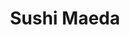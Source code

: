 ---
layout: place
title: "Sushi Maeda"
permalink: /vermont/burlington/sushi-maeda.html
stateAbbr: VT
stateName: Vermont
cityName: Burlington
place_id: ChIJLVkd4YR7ykwRen8_sxO8JL0
photos:
  - name: >-
      places/ChIJLVkd4YR7ykwRen8_sxO8JL0/photos/AeeoHcIARs-oFvcfchKw6btZfNJL6Wp0CWv3o8U0_C2-P5huvBpQ5TS_ZHdSqwnjYLy1QSPNWhWEIUUlUESTEwar_0019bonwD74UR-1Da1T_8v_FfUE7RonzmhgLvQFcf4ma97Z3hW-hTtozG0MfyQzDyZ1uu3baOUmC2CImEjfX53PYh3mXlFsEy6whmwUVpMOgMOt0Kdb9N-JD3IVCPBB7rK6cdob9WApZByN4ZK-nhNpWfrPUx0qgGnVP5RpPh9xbXsHdJJ3E-vcLt1SfM7PY-fBZhAajpMmzckrdCTKyGU38kG3efMi89tOloz9-pPbeT-6WVBvPoUxHuA2OguY4UROE3WVKV6NEt4Hb8nXtCR8CFuKVkhvMPNaFXc1KgGxozf2nEfEV0XiWM1GQ7Ii8QHx8zOzioOs41zxIcCJAVlztw
    widthPx: 4032
    heightPx: 3024
    authorAttributions:
      - displayName: Philip Yazbak
        uri: https://maps.google.com/maps/contrib/103625529570600273825
        photoUri: >-
          https://lh3.googleusercontent.com/a-/ALV-UjXGWtE1gj5MV7jsvTiuC7knvQhy6z2Gmy-lk-HBfKVmEZs8LIOs=s100-p-k-no-mo
    flagContentUri: >-
      https://www.google.com/local/imagery/report/?cb_client=maps_api_places.places_api&image_key=!1e10!2sCIHM0ogKEICAgIDBu-C3Iw&hl=en-US
    googleMapsUri: >-
      https://www.google.com/maps/place//data=!3m4!1e2!3m2!1sCIHM0ogKEICAgIDBu-C3Iw!2e10!4m2!3m1!1s0x4cca7b84e11d592d:0xbd24bc13b33f7f7a
  - name: >-
      places/ChIJLVkd4YR7ykwRen8_sxO8JL0/photos/AeeoHcI9p0OtjWYtXnIRInhqXUMBxVJ0RHrut0TFzfLxQmEoCqLsBhmyqRN76F2BjS9NJ-vXkI9sIE5B2ud0lpnJg8xQGUUe96DWTGLgPLXH0bXVcDyteH5JwwHDlO4jZZFQJEYcCUX_TQcJwGon9hTlXeNWBHyZ9INpySsWz6ua0YZrVcm_IdtpcSjrVVwTauYVVY3LIEKjWC7y1Ufq8NQK-cRijNtBi8PWQNsga6ElU-LGlS54FdCkshJ1OCN5c98cjgZnORBWwe5KvzfG289Vx2u8WPOx_4lU4M96pMVXM7xKWA
    widthPx: 3024
    heightPx: 4032
    authorAttributions:
      - displayName: Sushi Maeda
        uri: https://maps.google.com/maps/contrib/108293589254326153678
        photoUri: >-
          https://lh3.googleusercontent.com/a/ACg8ocI3-g6rLs34SDcj4sJbzV-GecxA-QyJ5JuqXU4E7weZ7gzO3g=s100-p-k-no-mo
    flagContentUri: >-
      https://www.google.com/local/imagery/report/?cb_client=maps_api_places.places_api&image_key=!1e10!2sAF1QipMU_YP5cWBviKnOwICDhB_TV4eAn5DNBSNLAuUd&hl=en-US
    googleMapsUri: >-
      https://www.google.com/maps/place//data=!3m4!1e2!3m2!1sAF1QipMU_YP5cWBviKnOwICDhB_TV4eAn5DNBSNLAuUd!2e10!4m2!3m1!1s0x4cca7b84e11d592d:0xbd24bc13b33f7f7a
  - name: >-
      places/ChIJLVkd4YR7ykwRen8_sxO8JL0/photos/AeeoHcKRm01Q2t1lzzf1e3XbG-4ZY73FRx4d3yxr7cqt3LWwLjFBME2S0KtgxzSyVu7lfsX5_XrTp8sAW5r8gWTGcmelZc3ckAFizYl-xgt1cikW5oFzP-t7ulCDM7JpGp933jaria8m9uiMSdgNi_3vg9FDQDNxYu4CoaK6OGL4DFpw-OGIyW59-KwiHao-LT5n6K5OZnS3hfjt1qT9bq4hRp251V2LfKwSyoEQxpPbg_ztMTas11B54kFopWDt58yngtmhG4NviHBOGXjqZ-t7A0uN7MNecmwIeMdkIXxdLt05WMord2COlv6HDH5_qM63qWo1Te7h1v8r88qIeB3FUTAc5y_vl9efm1bwL3FRlDoorliky_rwdNvDkUrsBkLViJ6DM9gPapSoWbzgKOHfch_D77-sFEnP1Ckzq0P0zqmrTCg3
    widthPx: 4000
    heightPx: 2252
    authorAttributions:
      - displayName: Dylan
        uri: https://maps.google.com/maps/contrib/118076693277086032068
        photoUri: >-
          https://lh3.googleusercontent.com/a-/ALV-UjWTJx-subFUndWGcTf2gBrydAs79XOjeNRzXZDMraUkI8sq60nC=s100-p-k-no-mo
    flagContentUri: >-
      https://www.google.com/local/imagery/report/?cb_client=maps_api_places.places_api&image_key=!1e10!2sCIHM0ogKEICAgICrtvCJwQE&hl=en-US
    googleMapsUri: >-
      https://www.google.com/maps/place//data=!3m4!1e2!3m2!1sCIHM0ogKEICAgICrtvCJwQE!2e10!4m2!3m1!1s0x4cca7b84e11d592d:0xbd24bc13b33f7f7a
  - name: >-
      places/ChIJLVkd4YR7ykwRen8_sxO8JL0/photos/AeeoHcL6yIVBSdwJijpGmCeb53E6cVojHbfOG1ZtXzhDYseWh8RUYgKNRjmAeguOQyR3FRTDGRpza-rpQlNDxgwwKi6weTukN79XrlJJyD1kEwTYsuNzpt1agT7C4MhyfNjLHij1JkOrmGhLINzM85hnPx1SDZW9qe0o5VOpjtxmdcX-aCV1q3xZCxwsLuJhAEiV6kXyoOEoxKaG2fUWFuGqQ8UO8AN0lNQwwA3c8EWpTiW5qkck7NPrjcZo08mwOSBQk_RGx5sU_dyzwCm6lX_saogd7FgRucwJmpK4FUTqpy3nwA
    widthPx: 3024
    heightPx: 4032
    authorAttributions:
      - displayName: Sushi Maeda
        uri: https://maps.google.com/maps/contrib/108293589254326153678
        photoUri: >-
          https://lh3.googleusercontent.com/a/ACg8ocI3-g6rLs34SDcj4sJbzV-GecxA-QyJ5JuqXU4E7weZ7gzO3g=s100-p-k-no-mo
    flagContentUri: >-
      https://www.google.com/local/imagery/report/?cb_client=maps_api_places.places_api&image_key=!1e10!2sAF1QipPi6lW7h7vv4k-RqJh6YKiU9QVsomgoVe-pkJFP&hl=en-US
    googleMapsUri: >-
      https://www.google.com/maps/place//data=!3m4!1e2!3m2!1sAF1QipPi6lW7h7vv4k-RqJh6YKiU9QVsomgoVe-pkJFP!2e10!4m2!3m1!1s0x4cca7b84e11d592d:0xbd24bc13b33f7f7a
  - name: >-
      places/ChIJLVkd4YR7ykwRen8_sxO8JL0/photos/AeeoHcJDf9e8extTHg-EbZXvR_FnT6ptelOJUqm1CPClbmA0V2XSUvrCdK7CfM92wI7F8st6PioHn-HgSIOxMIhddtALK2qzOhDOBVhAbj7RBsLLwvv3GSjHbcVFvFvvUDRT0QqMK6shFITlCzVUwFeYkLSC7lsusPBecDxzewdV8CqYngPHb6uDNvV00flOgi8aslOL2wJZP9xeJN6EhPo8cMmx0RTbNs7Ec6v_nKG2ACS3OOFepxbhgWnbWjl_7QfR8ehaIPyIUcfWtLouDqhNXWE7DouDZRbqtE9YeZnv0F9hrlD54krubCPD_ut7L1U6kWa_TqnYFABXyo13tj1dOoQEaTrhXyhrlT3gM01LBVFITOvfT49cETbhD5CEubPEhrEBG_MmjZXyM1aa0m-pa75Bib85-MUrgnNiiXvcz2vZbuIm
    widthPx: 3072
    heightPx: 4080
    authorAttributions:
      - displayName: Raj Sheth
        uri: https://maps.google.com/maps/contrib/101739509322636636347
        photoUri: >-
          https://lh3.googleusercontent.com/a-/ALV-UjVlrBPpKM18Nja3KZ9i2Oki3j8odRSAPGpFg-5v1MwGVKXny52SfA=s100-p-k-no-mo
    flagContentUri: >-
      https://www.google.com/local/imagery/report/?cb_client=maps_api_places.places_api&image_key=!1e10!2sCIHM0ogKEICAgICW2-Os4wE&hl=en-US
    googleMapsUri: >-
      https://www.google.com/maps/place//data=!3m4!1e2!3m2!1sCIHM0ogKEICAgICW2-Os4wE!2e10!4m2!3m1!1s0x4cca7b84e11d592d:0xbd24bc13b33f7f7a
  - name: >-
      places/ChIJLVkd4YR7ykwRen8_sxO8JL0/photos/AeeoHcI4Fl4pzIh4HB72-QusjO5j-hwdrOfBH9LZEQjbEK_xmbMs51TZuQgNRFl0BJmkeRqujvKZpmtsVZOiasamXfaRuQK8jbM2hYmFREynma9hYdhh9Pqogc_KznT7OYpeGwAERnWexiGrdynT1JZ49XZ4DSE7VmF8o4QP0PsYOpmSejpx_CBhtL3vwHWMLPRVsUS3rU0JKx3TLbyiTkK7KqSjWLr0pVbYwsEB3M7glZf2zlapZb9ISuOYrjclTY0ZbpzVWUMx5ZzFTtFIpCgLwP82AOZoHVwE85nlxSyoZTkGlv1jj-NNVkiM8AqkUhEc1W0LnGpWpoPV8iovs3nCAn4uPTGtkSNSNlzfmKFa8W3aSU3mVuzlu3YNTEgWZFD-xUUq9ex6ENk9b-sPOJnOmWo_sm_cwVIGW2q9ClWHEHzx-518
    widthPx: 4032
    heightPx: 3024
    authorAttributions:
      - displayName: Philip Yazbak
        uri: https://maps.google.com/maps/contrib/103625529570600273825
        photoUri: >-
          https://lh3.googleusercontent.com/a-/ALV-UjXGWtE1gj5MV7jsvTiuC7knvQhy6z2Gmy-lk-HBfKVmEZs8LIOs=s100-p-k-no-mo
    flagContentUri: >-
      https://www.google.com/local/imagery/report/?cb_client=maps_api_places.places_api&image_key=!1e10!2sCIHM0ogKEICAgIDBu-C3owE&hl=en-US
    googleMapsUri: >-
      https://www.google.com/maps/place//data=!3m4!1e2!3m2!1sCIHM0ogKEICAgIDBu-C3owE!2e10!4m2!3m1!1s0x4cca7b84e11d592d:0xbd24bc13b33f7f7a
  - name: >-
      places/ChIJLVkd4YR7ykwRen8_sxO8JL0/photos/AeeoHcK6v8PPSCpvNP-5SJeFcGuMEG_k6oYzVd-iTptJDjq9_5hddhooZxG2tMBSQBgIRfdyjgE2rIJRkIzam6PSOCIDvVnwJpIZ30CwkxtixWpJvb80B8A7mViBLEWtFtFE0FRBOqzcZ9jlRD64GT1gY6K1_TUElhAlXyLqHv1F42ZqN-RcV1_dZpNt1cbwdABGdfrPqTpF9quhFJrd9vCyQMjtuqngyvvef3XNfIsC9XaEif9e6sHK6s8fv2k9Z3UGyntVS4k_vVdeJ_Wo55ZZbCtG47v7Xq5nNYRDLtEI-rMjTUbUG4nIjsjJdh6CK0k4ce5KId_eZfrORbgen83dh1AXVgvCKLtnra3GoerVXXSuw284r2JsuszXlDVPo3q8yBf3A5OOZl_DCBNWTKpaF4dpHOygblvKlYyvjfr9qKtQ1Q
    widthPx: 3072
    heightPx: 4080
    authorAttributions:
      - displayName: Raj Sheth
        uri: https://maps.google.com/maps/contrib/101739509322636636347
        photoUri: >-
          https://lh3.googleusercontent.com/a-/ALV-UjVlrBPpKM18Nja3KZ9i2Oki3j8odRSAPGpFg-5v1MwGVKXny52SfA=s100-p-k-no-mo
    flagContentUri: >-
      https://www.google.com/local/imagery/report/?cb_client=maps_api_places.places_api&image_key=!1e10!2sCIHM0ogKEICAgICW2-OsEw&hl=en-US
    googleMapsUri: >-
      https://www.google.com/maps/place//data=!3m4!1e2!3m2!1sCIHM0ogKEICAgICW2-OsEw!2e10!4m2!3m1!1s0x4cca7b84e11d592d:0xbd24bc13b33f7f7a
  - name: >-
      places/ChIJLVkd4YR7ykwRen8_sxO8JL0/photos/AeeoHcKjZPvY-RuWXH5HDutXkJf4pOmOaYg0uD6iDbar4kzbGPxhPdbtmAYEliAA4vaHr9TkXWYgEeqb3GjPxAcqObg03wK962_K-xOokjlHOhW8gjAmm2irOuKLAJW3YIQn8PPbyPrBQDnvNDXuDNXZLCuN59xUteJsUDJIAwt8q1d7vWzY7tcFKZxuH6VNgSxr-FWVk8TFb5oQf4r96XeDX9OUrTZyAz09qvAy8GOp6EUrCX1DpHded0xdh8MGrvwXKCLW4IwL724QkgG-ZHgK9Gn1bZDBlpu0QWH80iw1wK5vHQ
    widthPx: 3024
    heightPx: 4032
    authorAttributions:
      - displayName: Sushi Maeda
        uri: https://maps.google.com/maps/contrib/108293589254326153678
        photoUri: >-
          https://lh3.googleusercontent.com/a/ACg8ocI3-g6rLs34SDcj4sJbzV-GecxA-QyJ5JuqXU4E7weZ7gzO3g=s100-p-k-no-mo
    flagContentUri: >-
      https://www.google.com/local/imagery/report/?cb_client=maps_api_places.places_api&image_key=!1e10!2sAF1QipNkB23M30F18_Oe2dDNcLjZe9RjIo2XR2kptlMP&hl=en-US
    googleMapsUri: >-
      https://www.google.com/maps/place//data=!3m4!1e2!3m2!1sAF1QipNkB23M30F18_Oe2dDNcLjZe9RjIo2XR2kptlMP!2e10!4m2!3m1!1s0x4cca7b84e11d592d:0xbd24bc13b33f7f7a
  - name: >-
      places/ChIJLVkd4YR7ykwRen8_sxO8JL0/photos/AeeoHcI1TkH_IP2UWAwNGlmavx7AwmnlHkbwPc3NVf7N2quuS2f1c86zVl-Hx43_j92ysNBRopB9SHrEogwfd9KzC73EVPiXY6_-hJEEQ4o0kQQTvQATwp45n7VsJEnSRHyAqRpKlu5C4R_aGuGTf3K90Il992SzVgYOA2koUCBHLdeQ3wN5sr_El4-7LuhgHF8CjGRuMEIMyXQWKt8kXvFMTO-nbm6nHtFeSd-j9Huhszbgyw3IeFnniaBWnzOTpahdce3o0ge6nqWg3rDApwBAcUCZTN1D_wD5Wm4qzE5sk5FF3XKe7Wmy7I6uFsWGUsncjyl4jwHNvTi-Ka8iGsLFB6dAfdZ4eU_VOB035fMbOPBwUfT_-IfBLjoYRhuZdf9p-D3cxFMYqccZABA4WX-bEtERZzllCEId53HDY3MMQUbSWg
    widthPx: 4032
    heightPx: 2268
    authorAttributions:
      - displayName: stephanie busch
        uri: https://maps.google.com/maps/contrib/111349488087919551329
        photoUri: >-
          https://lh3.googleusercontent.com/a-/ALV-UjXRWfWabX3MmGXNUF1hUjYPP-dCBVa7l2CtPjQvTp7Qty-NbBk4wA=s100-p-k-no-mo
    flagContentUri: >-
      https://www.google.com/local/imagery/report/?cb_client=maps_api_places.places_api&image_key=!1e10!2sCIHM0ogKEICAgID2rbbQTA&hl=en-US
    googleMapsUri: >-
      https://www.google.com/maps/place//data=!3m4!1e2!3m2!1sCIHM0ogKEICAgID2rbbQTA!2e10!4m2!3m1!1s0x4cca7b84e11d592d:0xbd24bc13b33f7f7a
  - name: >-
      places/ChIJLVkd4YR7ykwRen8_sxO8JL0/photos/AeeoHcK5jK328IDwKJ8Xr9GOUsZuZqMMU5HM2AfP3MmIQCd6_xLj-2koXosshSv_BQHkFYGPDkFBObJGJ1plFdy15l3SLf52Tpon-IUOv4cmxnfC8GBTPMIJFItQhBzezvVZHjtODQH0we_iGM6MvGQGgHKMAEyRjqs0jDakLw5Lp9uqibj5BTlq2ZuT-UAYcXB1gFjNuPwb7g5UajqUjh-DvglT41i8QfeLx7xCNwDjZK-MUC-VhwKuFEqwIuJdnAb49WrB20MAVHEVl-BXaFA8q3R5sZQbgg4aRervmH99sn1Cx4JC6n9uKy04XyUQXc6AJhZgIN91b21MYDGBldys05jnO6MgRsnOQ4QSHb5x0LbBXYbGrpj0JTJl5DB7wRsI-ig7wmk2BFJWPjtz1gEr6vNAciQ5DQSzptWhD03W18ppUw
    widthPx: 3024
    heightPx: 4032
    authorAttributions:
      - displayName: Claire Chiang
        uri: https://maps.google.com/maps/contrib/111432421635704240688
        photoUri: >-
          https://lh3.googleusercontent.com/a-/ALV-UjVazdVeXMZxA7CvR9Jd7icY57zBC_O8hIIEB-SwVj6hFy63-zTW=s100-p-k-no-mo
    flagContentUri: >-
      https://www.google.com/local/imagery/report/?cb_client=maps_api_places.places_api&image_key=!1e10!2sCIHM0ogKEICAgICeu4WxDw&hl=en-US
    googleMapsUri: >-
      https://www.google.com/maps/place//data=!3m4!1e2!3m2!1sCIHM0ogKEICAgICeu4WxDw!2e10!4m2!3m1!1s0x4cca7b84e11d592d:0xbd24bc13b33f7f7a
address: 152 Cherry St, Burlington, VT 05401, USA
street: 152 Cherry St
city: Burlington
state: VT
zip: '05401'
country: USA
neighborhood: null
latitude: '44.479610'
longitude: '-73.211957'
accessibility_options: null
business_status: OPERATIONAL
name: Sushi Maeda
google_maps_links:
  directionsUri: >-
    https://www.google.com/maps/dir//''/data=!4m7!4m6!1m1!4e2!1m2!1m1!1s0x4cca7b84e11d592d:0xbd24bc13b33f7f7a!3e0
  placeUri: https://maps.google.com/?cid=13629225165127647098
  writeAReviewUri: >-
    https://www.google.com/maps/place//data=!4m3!3m2!1s0x4cca7b84e11d592d:0xbd24bc13b33f7f7a!12e1
  reviewsUri: >-
    https://www.google.com/maps/place//data=!4m4!3m3!1s0x4cca7b84e11d592d:0xbd24bc13b33f7f7a!9m1!1b1
  photosUri: >-
    https://www.google.com/maps/place//data=!4m3!3m2!1s0x4cca7b84e11d592d:0xbd24bc13b33f7f7a!10e5
primary_type: Sushi Restaurant
opening_hours:
  regular: null
  current: null
secondary_opening_hours:
  regular:
    weekdayDescriptions: null
    type: null
  current:
    weekdayDescriptions: null
    type: null
phone: (802) 800-1801
price_level: null
price_range: $30 &ndash; $50
rating: '4.5'
rating_count: 147
website: http://www.sushimaedavt.com/
description: null
reviews:
  - name: >-
      places/ChIJLVkd4YR7ykwRen8_sxO8JL0/reviews/ChZDSUhNMG9nS0VJQ0FnSUNqcGZUbEF3EAE
    relativePublishTimeDescription: 11 months ago
    rating: 5
    text:
      text: >-
        Best sushi I've had in Vermont! Cute location, server was very
        attentive. Good quality for the price. My biggest concern was the amount
        of unused space, I wonder if being open as a bar/lounge or even having
        some relaxed music performances in the back could get more people in?
        The location has a lot of potential if used right.
      languageCode: en
    originalText:
      text: >-
        Best sushi I've had in Vermont! Cute location, server was very
        attentive. Good quality for the price. My biggest concern was the amount
        of unused space, I wonder if being open as a bar/lounge or even having
        some relaxed music performances in the back could get more people in?
        The location has a lot of potential if used right.
      languageCode: en
    authorAttribution:
      displayName: MJ Griego
      uri: https://www.google.com/maps/contrib/107141177199167979564/reviews
      photoUri: >-
        https://lh3.googleusercontent.com/a/ACg8ocLxg_CZNOdBA-GIdlbud08ICqxzC93w-7KMJ7eBf9oMxDzRNgk=s128-c0x00000000-cc-rp-mo-ba4
    publishTime: '2024-04-30T14:35:04.378712Z'
    flagContentUri: >-
      https://www.google.com/local/review/rap/report?postId=ChZDSUhNMG9nS0VJQ0FnSUNqcGZUbEF3EAE&d=17924085&t=1
    googleMapsUri: >-
      https://www.google.com/maps/reviews/data=!4m6!14m5!1m4!2m3!1sChZDSUhNMG9nS0VJQ0FnSUNqcGZUbEF3EAE!2m1!1s0x4cca7b84e11d592d:0xbd24bc13b33f7f7a
  - name: >-
      places/ChIJLVkd4YR7ykwRen8_sxO8JL0/reviews/ChZDSUhNMG9nS0VJQ0FnSUNIZ1lyLVRnEAE
    relativePublishTimeDescription: 7 months ago
    rating: 4
    text:
      text: >-
        I ordered the Sushi picked by the chef, scallop roll, and a beer. The
        service was good considering there was one server in the restaurant at
        the time. I really enjoyed the scallop roll and tuna roll.
      languageCode: en
    originalText:
      text: >-
        I ordered the Sushi picked by the chef, scallop roll, and a beer. The
        service was good considering there was one server in the restaurant at
        the time. I really enjoyed the scallop roll and tuna roll.
      languageCode: en
    authorAttribution:
      displayName: Jae Kim
      uri: https://www.google.com/maps/contrib/100526659564138959385/reviews
      photoUri: >-
        https://lh3.googleusercontent.com/a/ACg8ocLGMWL0Wpm0vnNIZnzL5jo24pyQIAQnWNl2w3C8QXsHatYn=s128-c0x00000000-cc-rp-mo-ba4
    publishTime: '2024-09-05T15:30:07.843168Z'
    flagContentUri: >-
      https://www.google.com/local/review/rap/report?postId=ChZDSUhNMG9nS0VJQ0FnSUNIZ1lyLVRnEAE&d=17924085&t=1
    googleMapsUri: >-
      https://www.google.com/maps/reviews/data=!4m6!14m5!1m4!2m3!1sChZDSUhNMG9nS0VJQ0FnSUNIZ1lyLVRnEAE!2m1!1s0x4cca7b84e11d592d:0xbd24bc13b33f7f7a
  - name: >-
      places/ChIJLVkd4YR7ykwRen8_sxO8JL0/reviews/ChdDSUhNMG9nS0VJQ0FnSURCMjVfV2h3RRAB
    relativePublishTimeDescription: 2 years ago
    rating: 4
    text:
      text: >-
        We were curious to try Sushi Maeda as we have walked past and looked in
        but each time we have been there seemed to be a long wait of 30+
        minutes. Finally we went around 5:00 pm and were able to get a seat. We
        eat largely plant based and wanted to try the vegetable sushi. We
        ordered green tea to start which was excellent (and we have green
        often). We also got Daikon Dengaku which was a soft and warm almost
        potato like consistency with an incredible sweet and gooey miso sauce on
        top that was like nothing we have ever eaten before but was incredible.
        We also ordered three different vegetable sushis: Shitake, Kanpyo (white
        gourd), and Shiba Zuke Shiso (pickle mixture). I was pleasantly
        surprised by the individual quality of each piece of sushi. One slight
        critique was how small they were (felt just less an inch in diameter)
        and there were only 6 of each kind. I realize many probably go to get an
        entree which would have more food but we just wanted sushi. All in all
        the quality was excellent and the restaurant has a sort of upscale vibe
        with restrained staff. Personally I will be getting sushi from other
        sources going forward just because I tend to want larger portions but
        this is a great spot to try if you are craving great authentic Japanese
        style sushi.
      languageCode: en
    originalText:
      text: >-
        We were curious to try Sushi Maeda as we have walked past and looked in
        but each time we have been there seemed to be a long wait of 30+
        minutes. Finally we went around 5:00 pm and were able to get a seat. We
        eat largely plant based and wanted to try the vegetable sushi. We
        ordered green tea to start which was excellent (and we have green
        often). We also got Daikon Dengaku which was a soft and warm almost
        potato like consistency with an incredible sweet and gooey miso sauce on
        top that was like nothing we have ever eaten before but was incredible.
        We also ordered three different vegetable sushis: Shitake, Kanpyo (white
        gourd), and Shiba Zuke Shiso (pickle mixture). I was pleasantly
        surprised by the individual quality of each piece of sushi. One slight
        critique was how small they were (felt just less an inch in diameter)
        and there were only 6 of each kind. I realize many probably go to get an
        entree which would have more food but we just wanted sushi. All in all
        the quality was excellent and the restaurant has a sort of upscale vibe
        with restrained staff. Personally I will be getting sushi from other
        sources going forward just because I tend to want larger portions but
        this is a great spot to try if you are craving great authentic Japanese
        style sushi.
      languageCode: en
    authorAttribution:
      displayName: Philip Yazbak
      uri: https://www.google.com/maps/contrib/103625529570600273825/reviews
      photoUri: >-
        https://lh3.googleusercontent.com/a-/ALV-UjXGWtE1gj5MV7jsvTiuC7knvQhy6z2Gmy-lk-HBfKVmEZs8LIOs=s128-c0x00000000-cc-rp-mo-ba6
    publishTime: '2023-01-29T18:44:11.268792Z'
    flagContentUri: >-
      https://www.google.com/local/review/rap/report?postId=ChdDSUhNMG9nS0VJQ0FnSURCMjVfV2h3RRAB&d=17924085&t=1
    googleMapsUri: >-
      https://www.google.com/maps/reviews/data=!4m6!14m5!1m4!2m3!1sChdDSUhNMG9nS0VJQ0FnSURCMjVfV2h3RRAB!2m1!1s0x4cca7b84e11d592d:0xbd24bc13b33f7f7a
  - name: >-
      places/ChIJLVkd4YR7ykwRen8_sxO8JL0/reviews/ChdDSUhNMG9nS0VJQ0FnSUR2eVlLN3FBRRAB
    relativePublishTimeDescription: 3 months ago
    rating: 1
    text:
      text: >-
        We walked in on the Friday before Christmas and there was one person at
        the bar and a couple at a table. We proceeded to wait at the host
        station for a few minutes while the server talked with the couple. I
        decided to go to the bathroom while we waited. When I got out of the
        bathroom, the server was still talking to the couple and my husband was
        still waiting at the host station. The server was facing the door the
        whole time, so plenty of opportunity to stop her personal conversation
        and at least greet us at any time.


        We then decided to sit at the bar where she handed us menus. Several
        minutes went by before she took our simple order of a half bottle of
        sake and 3 sushi rolls. Nothing too elaborate. As we waited for our
        sake,  my husband went to the bathroom. When he returned, he mentioned
        that someone was in the other stall watching sports news on his phone.
        Pretty odd. A few minutes after we got our sake, an older man slowly
        moved from the bathroom to the open kitchen area... clearly the man
        watching sports in the bathroom. He walked into the sushi bar area of
        the open kitchen and washed his hands. I guess that's a plus.


        It was around this time that the couple and the man at the bar finished
        their patronage and left independently of each other. We were the only
        ones in the entire place. We proceeded to sit at the bar for another 35
        minutes without seeing the waitress or any food, with the old man behind
        the sushi bar just shuffling around in slow motion. It was too far away
        to know if he was making our food or not. At this point, we got up,
        threw some cash on the bar for the sake we had consumed, and walked out.


        Three Sushi Rolls should never take more than 15 minutes. We were there
        for the better part of an hour. I DO NOT recommend this place. Hard
        pass...
      languageCode: en
    originalText:
      text: >-
        We walked in on the Friday before Christmas and there was one person at
        the bar and a couple at a table. We proceeded to wait at the host
        station for a few minutes while the server talked with the couple. I
        decided to go to the bathroom while we waited. When I got out of the
        bathroom, the server was still talking to the couple and my husband was
        still waiting at the host station. The server was facing the door the
        whole time, so plenty of opportunity to stop her personal conversation
        and at least greet us at any time.


        We then decided to sit at the bar where she handed us menus. Several
        minutes went by before she took our simple order of a half bottle of
        sake and 3 sushi rolls. Nothing too elaborate. As we waited for our
        sake,  my husband went to the bathroom. When he returned, he mentioned
        that someone was in the other stall watching sports news on his phone.
        Pretty odd. A few minutes after we got our sake, an older man slowly
        moved from the bathroom to the open kitchen area... clearly the man
        watching sports in the bathroom. He walked into the sushi bar area of
        the open kitchen and washed his hands. I guess that's a plus.


        It was around this time that the couple and the man at the bar finished
        their patronage and left independently of each other. We were the only
        ones in the entire place. We proceeded to sit at the bar for another 35
        minutes without seeing the waitress or any food, with the old man behind
        the sushi bar just shuffling around in slow motion. It was too far away
        to know if he was making our food or not. At this point, we got up,
        threw some cash on the bar for the sake we had consumed, and walked out.


        Three Sushi Rolls should never take more than 15 minutes. We were there
        for the better part of an hour. I DO NOT recommend this place. Hard
        pass...
      languageCode: en
    authorAttribution:
      displayName: KIM CHAIT
      uri: https://www.google.com/maps/contrib/101301547320573441098/reviews
      photoUri: >-
        https://lh3.googleusercontent.com/a-/ALV-UjUrD9ULs0vNjsSmYD7WAYkD0IOdheTmcnlmJgD01htyz17n4Y4=s128-c0x00000000-cc-rp-mo
    publishTime: '2024-12-21T16:18:56.366650Z'
    flagContentUri: >-
      https://www.google.com/local/review/rap/report?postId=ChdDSUhNMG9nS0VJQ0FnSUR2eVlLN3FBRRAB&d=17924085&t=1
    googleMapsUri: >-
      https://www.google.com/maps/reviews/data=!4m6!14m5!1m4!2m3!1sChdDSUhNMG9nS0VJQ0FnSUR2eVlLN3FBRRAB!2m1!1s0x4cca7b84e11d592d:0xbd24bc13b33f7f7a
  - name: >-
      places/ChIJLVkd4YR7ykwRen8_sxO8JL0/reviews/ChZDSUhNMG9nS0VJQ0FnSUNPbGJhNlZnEAE
    relativePublishTimeDescription: 2 years ago
    rating: 5
    text:
      text: >-
        The sushi and service were spectacular. Fish selection was great. Every
        single bite I had from the Special Sushi Sampler was different and
        packed with great flavors. The portion sizes of the fish were a little
        too generous compared to the rice but in the end it was a great bonus.
        It showed off the freshness and quality of the cuts they use. The
        service staff were very attentive the moment we walked through the doors
        and worked very hard to deliver a great meal service.
      languageCode: en
    originalText:
      text: >-
        The sushi and service were spectacular. Fish selection was great. Every
        single bite I had from the Special Sushi Sampler was different and
        packed with great flavors. The portion sizes of the fish were a little
        too generous compared to the rice but in the end it was a great bonus.
        It showed off the freshness and quality of the cuts they use. The
        service staff were very attentive the moment we walked through the doors
        and worked very hard to deliver a great meal service.
      languageCode: en
    authorAttribution:
      displayName: Justin M
      uri: https://www.google.com/maps/contrib/114726144066232241477/reviews
      photoUri: >-
        https://lh3.googleusercontent.com/a-/ALV-UjUYo3n57d0alg7mgUzyadtxTm4hNbmYN_ACTGwPnV7sfnDhWjpp=s128-c0x00000000-cc-rp-mo
    publishTime: '2022-06-15T14:19:28.749238Z'
    flagContentUri: >-
      https://www.google.com/local/review/rap/report?postId=ChZDSUhNMG9nS0VJQ0FnSUNPbGJhNlZnEAE&d=17924085&t=1
    googleMapsUri: >-
      https://www.google.com/maps/reviews/data=!4m6!14m5!1m4!2m3!1sChZDSUhNMG9nS0VJQ0FnSUNPbGJhNlZnEAE!2m1!1s0x4cca7b84e11d592d:0xbd24bc13b33f7f7a
parking_options: null
payment_options:
  acceptsDebitCards: true
  acceptsCashOnly: false
  acceptsNfc: true
allow_dogs: null
curbside_pickup: false
delivery: false
dine_in: null
good_for_children: null
good_for_groups: null
good_for_sports: null
live_music: null
menu_for_children: null
outdoor_seating: null
reservable: null
restroom: null
serves_beer: true
serves_breakfast: null
serves_brunch: null
serves_cocktails: true
serves_coffee: null
serves_dinner: true
serves_dessert: null
serves_lunch: null
serves_vegetarian_food: null
serves_wine: true
takeout: true

---